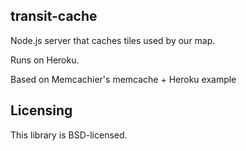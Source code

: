 ## transit-cache

Node.js server that caches tiles used by our map.

Runs on Heroku.

Based on Memcachier's memcache + Heroku example

## Licensing

This library is BSD-licensed.

